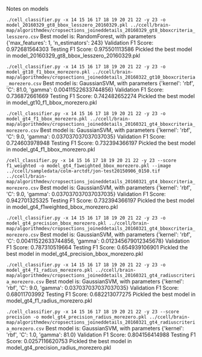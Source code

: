 Notes on models

`./cell_classifier.py -x 14 15 16 17 18 19 20 21 22 -y 23 -o model_20160329_gt8_bbox_lesszero_20160329.pkl ../ccell/brain-map/algorithmdev/cropsections_joineddetails_20160329_gt8_bboxcriteria_lesszero.csv`
Best model is: RandomForest, with parameters {'max_features': 1, 'n_estimators': 243}
Validation F1 Score: 0.972681564303
Testing F1 Score: 0.975501113586
Pickled the best model in model_20160329_gt8_bbox_lesszero_20160329.pkl

`./cell_classifier.py -x 14 15 16 17 18 19 20 21 22 -y 23 -o model_gt10_f1_bbox_morezero.pkl ../ccell/brain-map/algorithmdev/cropsections_joineddetails_20160322_gt10_bboxcriteria_morezero.csv`
Best model is: GaussianSVM, with parameters {'kernel': 'rbf', 'C': 81.0, 'gamma': 0.00411522633744856}
Validation F1 Score: 0.736872661669
Testing F1 Score: 0.742482652274
Pickled the best model in model_gt10_f1_bbox_morezero.pkl

`./cell_classifier.py -x 14 15 16 17 18 19 20 21 22 -y 23 -o model_gt4_f1_bbox_morezero.pkl ../ccell/brain-map/algorithmdev/cropsections_joineddetails_20160321_gt4_bboxcriteria_morezero.csv`
Best model is: GaussianSVM, with parameters {'kernel': 'rbf', 'C': 9.0, 'gamma': 0.037037037037037035}
Validation F1 Score: 0.724603978948
Testing F1 Score: 0.732394366197
Pickled the best model in model_gt4_f1_bbox_morezero.pkl

`/cell_classifier.py -x 14 15 16 17 18 19 20 21 22 -y 23 --score f1_weighted -o model_gt4_f1weighted_bbox_morezero.pkl --image ../ccell/sampledata/colm-arctdt/jon-test20150906_0150.tif ../ccell/brain-map/algorithmdev/cropsections_joineddetails_20160321_gt4_bboxcriteria_morezero.csv`
Best model is: GaussianSVM, with parameters {'kernel': 'rbf', 'C': 9.0, 'gamma': 0.037037037037037035}
Validation F1 Score: 0.942701325325
Testing F1 Score: 0.732394366197
Pickled the best model in model_gt4_f1weighted_bbox_morezero.pkl

`./cell_classifier.py -x 14 15 16 17 18 19 20 21 22 -y 23 -o model_gt4_precision_bbox_morezero.pkl ../ccell/brain-map/algorithmdev/cropsections_joineddetails_20160321_gt4_bboxcriteria_morezero.csv`
Best model is: GaussianSVM, with parameters {'kernel': 'rbf', 'C': 0.00411522633744856, 'gamma': 0.012345679012345678}
Validation F1 Score: 0.787310519664
Testing F1 Score: 0.654939106901
Pickled the best model in model_gt4_precision_bbox_morezero.pkl

`./cell_classifier.py -x 14 15 16 17 18 19 20 21 22 -y 23 -o model_gt4_f1_radius_morezero.pkl ../ccell/brain-map/algorithmdev/cropsections_joineddetails_20160321_gt4_radiuscriteria_morezero.csv`
Best model is: GaussianSVM, with parameters {'kernel': 'rbf', 'C': 9.0, 'gamma': 0.037037037037037035}
Validation F1 Score: 0.68011703992
Testing F1 Score: 0.682213077275
Pickled the best model in model_gt4_f1_radius_morezero.pkl

`./cell_classifier.py -x 14 15 16 17 18 19 20 21 22 -y 23 --score precision -o model_gt4_precision_radius_morezero.pkl ../ccell/brain-map/algorithmdev/cropsections_joineddetails_20160321_gt4_radiuscriteria_morezero.csv`
Best model is: GaussianSVM, with parameters {'kernel': 'rbf', 'C': 1.0, 'gamma': 81.0}
Validation F1 Score: 0.804156414988
Testing F1 Score: 0.0257116620753
Pickled the best model in model_gt4_precision_radius_morezero.pkl
